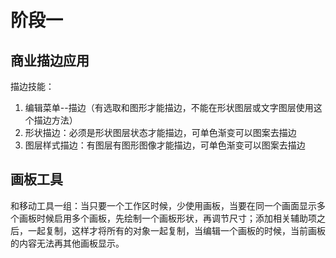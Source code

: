 # 阶段一

## 商业描边应用
描边技能：
1. 编辑菜单--描边（有选取和图形才能描边，不能在形状图层或文字图层使用这个描边方法）
2. 形状描边：必须是形状图层状态才能描边，可单色渐变可以图案去描边
3. 图层样式描边：有图层有图形图像才能描边，可单色渐变可以图案去描边

## 画板工具
和移动工具一组：当只要一个工作区时候，少使用画板，当要在同一个画面显示多个画板时候启用多个画板，先绘制一个画板形状，再调节尺寸；添加相关辅助项之后，一起复制，这样才将所有的对象一起复制，当编辑一个画板的时候，当前画板的内容无法再其他画板显示。

